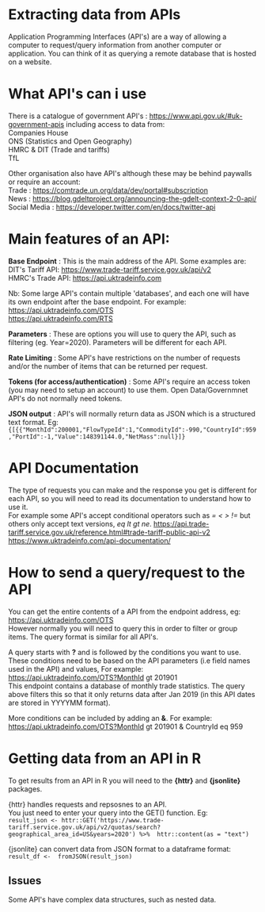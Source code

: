# Extracting data from APIs
Application Programming Interfaces (API's) are a way of allowing a computer to request/query information from another computer or application. You can think of it as querying a remote database that is hosted on a website. 

# What API's can i use
There is a catalogue of government API's : https://www.api.gov.uk/#uk-government-apis including access to data from:  
Companies House  
ONS (Statistics and Open Geography)  
HMRC & DIT (Trade and tariffs)  
TfL 

Other organisation also have API's although these may be behind paywalls or require an account:  
Trade : https://comtrade.un.org/data/dev/portal#subscription  
News : https://blog.gdeltproject.org/announcing-the-gdelt-context-2-0-api/  
Social Media : https://developer.twitter.com/en/docs/twitter-api 

# Main features of an API:
**Base Endpoint** : This is the main address of the API. Some examples are:  
DIT's Tariff API: https://www.trade-tariff.service.gov.uk/api/v2  
HMRC's Trade API: https://api.uktradeinfo.com

Nb: Some large API's contain multiple 'databases', and each one will have its own endpoint after the base endpoint. For example:
https://api.uktradeinfo.com/OTS  
https://api.uktradeinfo.com/RTS

**Parameters** : These are options you will use to query the API, such as filtering (eg. Year=2020). Parameters will be different for each API.

**Rate Limiting** : Some API's have restrictions on the number of requests and/or the number of items that can be returned per request.

**Tokens (for access/authentication)** : Some API's require an access token (you may need to setup an account) to use them. Open Data/Governmnet  API's do not normally need tokens.

**JSON output** : API's will normally return data as JSON which is a structured text format. Eg:
`{[{{"MonthId":200001,"FlowTypeId":1,"CommodityId":-990,"CountryId":959,"PortId":-1,"Value":148391144.0,"NetMass":null}]}`

# API Documentation
The type of requests you can make and the response you get is different for each API, so you will need to read its documentation to understand how to use it.  
For example some API's accept conditional operators such as *= < > !=* but others only accept text versions, *eq lt gt ne*.
https://api.trade-tariff.service.gov.uk/reference.html#trade-tariff-public-api-v2  
https://www.uktradeinfo.com/api-documentation/

# How to send a query/request to the API
You can get the entire contents of a API from the endpoint address, eg: https://api.uktradeinfo.com/OTS  
However normally you will need to query this in order to filter or group items. The query format is similar for all API's.

A query starts with **?** and is followed by the conditions you want to use.
These conditions need to be based on the API parameters (i.e field names used in the API) and values, For example:   
https://api.uktradeinfo.com/OTS?MonthId gt 201901  
This endpoint contains a database of monthly trade statistics. The query above filters this so that it only returns data after Jan 2019 (in this API dates are stored in YYYYMM format).  

More conditions can be included by adding an **&**. For example:   
https://api.uktradeinfo.com/OTS?MonthId gt 201901 & CountryId eq 959 



# Getting data from an API in R
To get results from an API in R you will need to the **{httr}** and **{jsonlite}** packages.

{httr} handles requests and repsosnes to an API.  
You just need to enter your query into the GET() function. Eg:  
`result_json <- httr::GET('https://www.trade-tariff.service.gov.uk/api/v2/quotas/search?geographical_area_id=US&years=2020') %>% 
  httr::content(as = "text")`  
  
{jsonlite} can convert data from JSON format to a dataframe format:  
`result_df <-  fromJSON(result_json)`

## Issues
Some API's have complex data structures, such as nested data.
